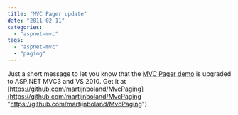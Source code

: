 ```yaml
---
title: "MVC Pager update"
date: "2011-02-11"
categories: 
  - "aspnet-mvc"
tags: 
  - "aspnet-mvc"
  - "paging"
---
```


Just a short message to let you know that the [MVC Pager demo](../paging-with-aspnet-mvc/) is upgraded to ASP.NET MVC3 and VS 2010. Get it at [https://github.com/martijnboland/MvcPaging](https://github.com/martijnboland/MvcPaging "https://github.com/martijnboland/MvcPaging").

